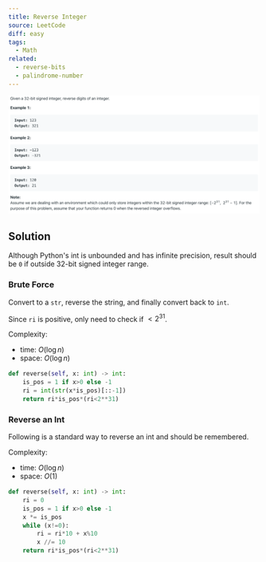 ```yaml
---
title: Reverse Integer
source: LeetCode
diff: easy
tags:
  - Math
related:
  - reverse-bits
  - palindrome-number
---
```


<img class="medium-zoom" src="/algo/reverse-integer.png" alt="https://leetcode.com/problems/reverse-integer">

## Solution

Although Python's int is unbounded and has infinite precision, result should be `0` if outside 32-bit signed integer range.

### Brute Force

Convert to a `str`, reverse the string, and finally convert back to `int`.

Since `ri` is positive, only need to check if $< 2^{31}$.

Complexity:

- time: $O(\log n)$
- space: $O(\log n)$

```py
def reverse(self, x: int) -> int:
    is_pos = 1 if x>0 else -1
    ri = int(str(x*is_pos)[::-1])
    return ri*is_pos*(ri<2**31)
```

### Reverse an Int

Following is a standard way to reverse an int and should be remembered.

Complexity:

- time: $O(\log n)$
- space: $O(1)$

```py
def reverse(self, x: int) -> int:
    ri = 0
    is_pos = 1 if x>0 else -1
    x *= is_pos
    while (x!=0):
        ri = ri*10 + x%10
        x //= 10
    return ri*is_pos*(ri<2**31)
```
